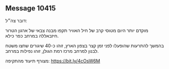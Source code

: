## Message 10415

דובר צה״ל:

מוקדם יותר היום מטוסי קרב של חיל האוויר תקפו מבנה צבאי של ארגון הטרור חיזבאללה במרחב כפר כילא.

בהמשך להתרעות שהופעלו לפני זמן קצר בצפון הארץ, זוהו כ-40 שיגורים שחצו משטח לבנון למרחב מרכז רמת הגולן, זוהו נפילות במרחב.

מצורף תיעוד מהתקיפה: https://bit.ly/4cOsW6M

